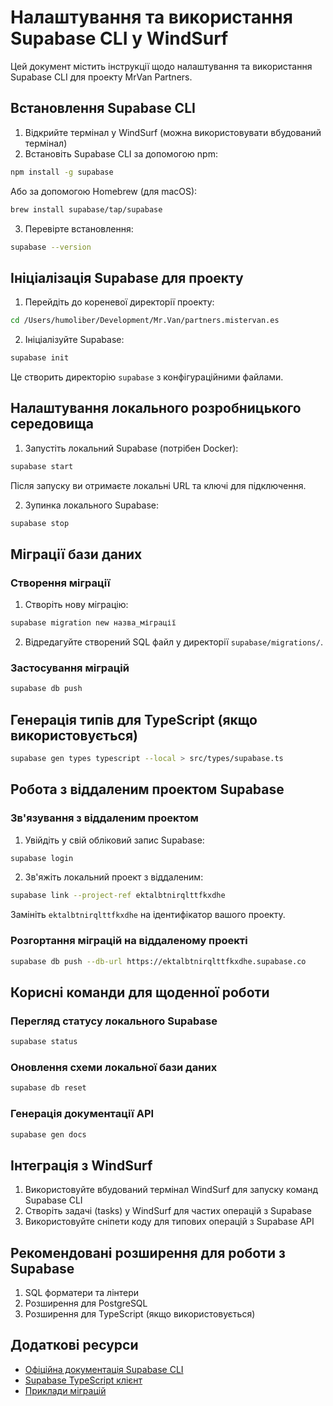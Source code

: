 # Налаштування та використання Supabase CLI у WindSurf

Цей документ містить інструкції щодо налаштування та використання Supabase CLI для проекту MrVan Partners.

## Встановлення Supabase CLI

1. Відкрийте термінал у WindSurf (можна використовувати вбудований термінал)
2. Встановіть Supabase CLI за допомогою npm:

```bash
npm install -g supabase
```

Або за допомогою Homebrew (для macOS):

```bash
brew install supabase/tap/supabase
```

3. Перевірте встановлення:

```bash
supabase --version
```

## Ініціалізація Supabase для проекту

1. Перейдіть до кореневої директорії проекту:

```bash
cd /Users/humoliber/Development/Mr.Van/partners.mistervan.es
```

2. Ініціалізуйте Supabase:

```bash
supabase init
```

Це створить директорію `supabase` з конфігураційними файлами.

## Налаштування локального розробницького середовища

1. Запустіть локальний Supabase (потрібен Docker):

```bash
supabase start
```

Після запуску ви отримаєте локальні URL та ключі для підключення.

2. Зупинка локального Supabase:

```bash
supabase stop
```

## Міграції бази даних

### Створення міграції

1. Створіть нову міграцію:

```bash
supabase migration new назва_міграції
```

2. Відредагуйте створений SQL файл у директорії `supabase/migrations/`.

### Застосування міграцій

```bash
supabase db push
```

## Генерація типів для TypeScript (якщо використовується)

```bash
supabase gen types typescript --local > src/types/supabase.ts
```

## Робота з віддаленим проектом Supabase

### Зв'язування з віддаленим проектом

1. Увійдіть у свій обліковий запис Supabase:

```bash
supabase login
```

2. Зв'яжіть локальний проект з віддаленим:

```bash
supabase link --project-ref ektalbtnirqlttfkxdhe
```

Замініть `ektalbtnirqlttfkxdhe` на ідентифікатор вашого проекту.

### Розгортання міграцій на віддаленому проекті

```bash
supabase db push --db-url https://ektalbtnirqlttfkxdhe.supabase.co
```

## Корисні команди для щоденної роботи

### Перегляд статусу локального Supabase

```bash
supabase status
```

### Оновлення схеми локальної бази даних

```bash
supabase db reset
```

### Генерація документації API

```bash
supabase gen docs
```

## Інтеграція з WindSurf

1. Використовуйте вбудований термінал WindSurf для запуску команд Supabase CLI
2. Створіть задачі (tasks) у WindSurf для частих операцій з Supabase
3. Використовуйте сніпети коду для типових операцій з Supabase API

## Рекомендовані розширення для роботи з Supabase

1. SQL форматери та лінтери
2. Розширення для PostgreSQL
3. Розширення для TypeScript (якщо використовується)

## Додаткові ресурси

- [Офіційна документація Supabase CLI](https://supabase.com/docs/reference/cli)
- [Supabase TypeScript клієнт](https://supabase.com/docs/reference/javascript/typescript-support)
- [Приклади міграцій](https://supabase.com/docs/guides/database/migrations)
